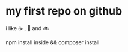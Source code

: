 # my first repo on github

i like :coffee: , :pizza: and :bike:

npm install inside && composer install
